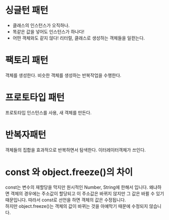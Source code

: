  # 싱글턴 패턴
  - 클래스의 인스턴스가 오직하나.
  - 똑같은 값을 넣어도 인스턴스가 하나다! 
  - 어떤 객체와도 같지 않다! 리터럴, 클래스로 생성하는 객체들을 일컫는다.  

 # 팩토리 패턴
 객체를 생성한다. 비슷한 객체를 생성하는 반복작업을 수행한다. 

 # 프로토타입 패턴
 프로토타입 인스턴스를 사용, 새 객체를 만든다. 

 # 반복자패턴
 객체들의 집합을 효과적으로 반복하면서 탐색한다. 이터레이터객체가 쓰인다.  

 # const 와 object.freeze()의 차이
 const는 변수의 재할당을 막지만 원시적인 Number, String에 한해서 입니다. 왜냐하면 객체의 경우에는 주소값이 할당되고 이 주소값은 바뀌지 않지만 그 값은 바뀔 수 있기 때문입니다. 따라서 const로 선언을 하면 객체의 값은 수정됩니다.  
 하지만 object.freeze()는 객체의 값이 바뀌는 것을 아예막기 때문에 수정되지 않습니다. 
